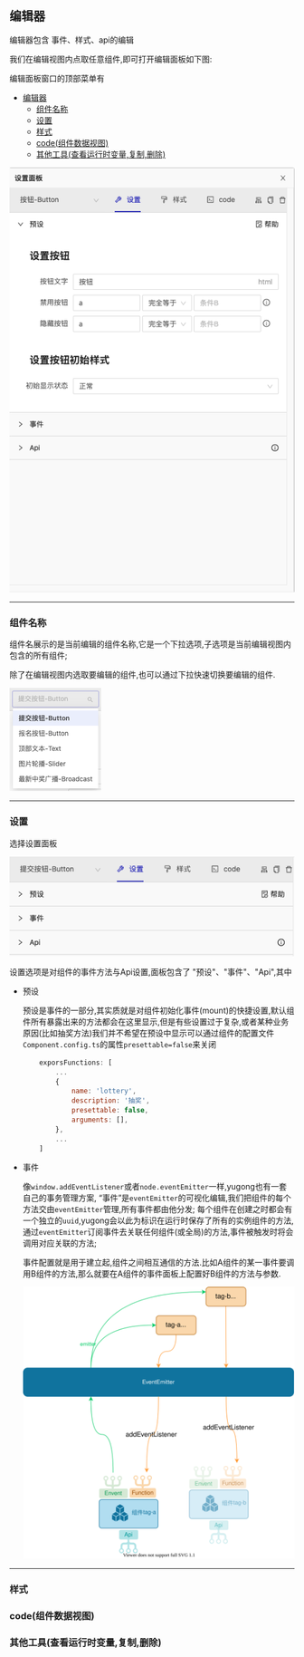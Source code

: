 ## 编辑器

编辑器包含 事件、样式、api的编辑

我们在编辑视图内点取任意组件,即可打开编辑面板如下图:

编辑面板窗口的顶部菜单有

- [编辑器](#编辑器)
  - [组件名称](#组件名称)
  - [设置](#设置)
  - [样式](#样式)
  - [code(组件数据视图)](#code组件数据视图)
  - [其他工具(查看运行时变量,复制,删除)](#其他工具查看运行时变量复制删除)

![Minion](./board.png)



---
### 组件名称
组件名展示的是当前编辑的组件名称,它是一个下拉选项,子选项是当前编辑视图内包含的所有组件;

除了在编辑视图内选取要编辑的组件,也可以通过下拉快速切换要编辑的组件.

![Minion](./select.png)

---
### 设置

选择设置面板

![Minion](./set.png)

设置选项是对组件的事件方法与Api设置,面板包含了 "预设"、"事件"、"Api",其中
- 预设
  
  预设是事件的一部分,其实质就是对组件初始化事件(mount)的快捷设置,默认组件所有暴露出来的方法都会在这里显示,但是有些设置过于复杂,或者某种业务原因(比如抽奖方法)我们并不希望在预设中显示可以通过组件的配置文件`Component.config.ts`的属性`presettable=false`来关闭

    ```javascript
        exporsFunctions: [
            ...
            {
                name: 'lottery',
                description: '抽奖',
                presettable: false,
                arguments: [],
            },
            ...
        ]
    ```

- 事件
  
  像`window.addEventListener`或者`node.eventEmitter`一样,yugong也有一套自己的事务管理方案, “事件”是`eventEmitter`的可视化编辑,我们把组件的每个方法交由`eventEmitter`管理,所有事件都由他分发; 每个组件在创建之时都会有一个独立的`uuid`,yugong会以此为标识在运行时保存了所有的实例组件的方法,通过`eventEmitter`订阅事件去关联任何组件(或全局)的方法,事件被触发时将会调用对应关联的方法;

  事件配置就是用于建立起,组件之间相互通信的方法.比如A组件的某一事件要调用B组件的方法,那么就要在A组件的事件面板上配置好B组件的方法与参数.

  ![Minion](./eventEmitter.drawio.svg)

---
### 样式
### code(组件数据视图)
### 其他工具(查看运行时变量,复制,删除)